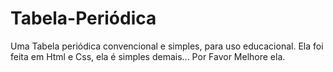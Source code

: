 # Tabela-Periódica
Uma Tabela periódica convencional e simples, para uso educacional.
Ela foi feita em Html e Css, ela é simples demais...
Por Favor Melhore ela.
